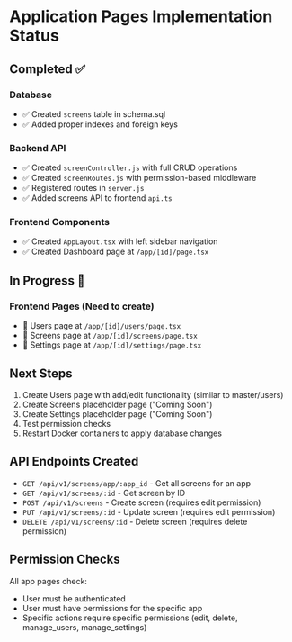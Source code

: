 # Application Pages Implementation Status

## Completed ✅

### Database
- ✅ Created `screens` table in schema.sql
- ✅ Added proper indexes and foreign keys

### Backend API
- ✅ Created `screenController.js` with full CRUD operations
- ✅ Created `screenRoutes.js` with permission-based middleware
- ✅ Registered routes in `server.js`
- ✅ Added screens API to frontend `api.ts`

### Frontend Components
- ✅ Created `AppLayout.tsx` with left sidebar navigation
- ✅ Created Dashboard page at `/app/[id]/page.tsx`

## In Progress 🚧

### Frontend Pages (Need to create)
- 🚧 Users page at `/app/[id]/users/page.tsx`
- 🚧 Screens page at `/app/[id]/screens/page.tsx`
- 🚧 Settings page at `/app/[id]/settings/page.tsx`

## Next Steps

1. Create Users page with add/edit functionality (similar to master/users)
2. Create Screens placeholder page ("Coming Soon")
3. Create Settings placeholder page ("Coming Soon")
4. Test permission checks
5. Restart Docker containers to apply database changes

## API Endpoints Created

- `GET /api/v1/screens/app/:app_id` - Get all screens for an app
- `GET /api/v1/screens/:id` - Get screen by ID
- `POST /api/v1/screens` - Create screen (requires edit permission)
- `PUT /api/v1/screens/:id` - Update screen (requires edit permission)
- `DELETE /api/v1/screens/:id` - Delete screen (requires delete permission)

## Permission Checks

All app pages check:
- User must be authenticated
- User must have permissions for the specific app
- Specific actions require specific permissions (edit, delete, manage_users, manage_settings)
